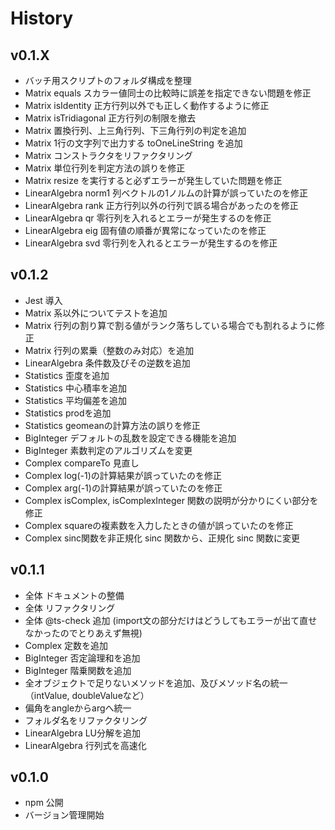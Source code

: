 # History


## v0.1.X
- バッチ用スクリプトのフォルダ構成を整理
- Matrix equals スカラー値同士の比較時に誤差を指定できない問題を修正
- Matrix isIdentity 正方行列以外でも正しく動作するように修正
- Matrix isTridiagonal 正方行列の制限を撤去
- Matrix 置換行列、上三角行列、下三角行列の判定を追加
- Matrix 1行の文字列で出力する toOneLineString を追加
- Matrix コンストラクタをリファクタリング
- Matrix 単位行列を判定方法の誤りを修正
- Matrix resize を実行すると必ずエラーが発生していた問題を修正
- LinearAlgebra norm1 列ベクトルの1ノルムの計算が誤っていたのを修正
- LinearAlgebra rank 正方行列以外の行列で誤る場合があったのを修正
- LinearAlgebra qr 零行列を入れるとエラーが発生するのを修正
- LinearAlgebra eig 固有値の順番が異常になっていたのを修正
- LinearAlgebra svd 零行列を入れるとエラーが発生するのを修正

## v0.1.2
- Jest 導入
- Matrix 系以外についてテストを追加
- Matrix 行列の割り算で割る値がランク落ちしている場合でも割れるように修正
- Matrix 行列の累乗（整数のみ対応）を追加
- LinearAlgebra 条件数及びその逆数を追加
- Statistics 歪度を追加
- Statistics 中心積率を追加
- Statistics 平均偏差を追加
- Statistics prodを追加
- Statistics geomeanの計算方法の誤りを修正
- BigInteger デフォルトの乱数を設定できる機能を追加
- BigInteger 素数判定のアルゴリズムを変更
- Complex compareTo 見直し
- Complex log(-1)の計算結果が誤っていたのを修正
- Complex arg(-1)の計算結果が誤っていたのを修正
- Complex isComplex, isComplexInteger 関数の説明が分かりにくい部分を修正
- Complex squareの複素数を入力したときの値が誤っていたのを修正
- Complex sinc関数を非正規化 sinc 関数から、正規化 sinc 関数に変更

## v0.1.1
- 全体 ドキュメントの整備
- 全体 リファクタリング
- 全体 @ts-check 追加 (import文の部分だけはどうしてもエラーが出て直せなかったのでとりあえず無視)
- Complex 定数を追加
- BigInteger 否定論理和を追加
- BigInteger 階乗関数を追加
- 全オブジェクトで足りないメソッドを追加、及びメソッド名の統一（intValue, doubleValueなど）
- 偏角をangleからargへ統一
- フォルダ名をリファクタリング
- LinearAlgebra LU分解を追加
- LinearAlgebra 行列式を高速化

## v0.1.0
- npm 公開
- バージョン管理開始

